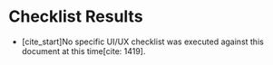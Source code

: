 # Checklist Results

  * [cite\_start]No specific UI/UX checklist was executed against this document at this time[cite: 1419].

<!-- end list -->

